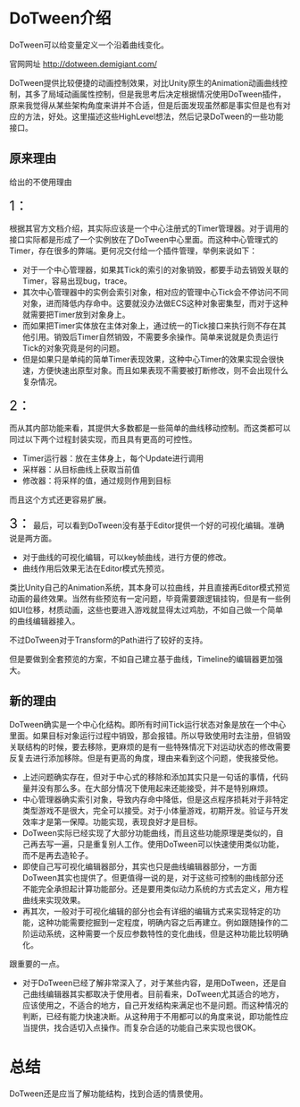 # DoTween介绍

DoTween可以给变量定义一个沿着曲线变化。

官网网址
http://dotween.demigiant.com/

DoTween提供比较便捷的动画控制效果，对比Unity原生的Animation动画曲线控制，其多了局域动画属性控制，但是我思考后决定根据情况使用DoTween插件，原来我觉得从某些架构角度来讲并不合适，但是后面发现虽然都是事实但是也有对应的方法，好处。这里描述这些HighLevel想法，然后记录DoTween的一些功能接口。


## 原来理由

给出的不使用理由


<font size=5>1：</font>

根据其官方文档介绍，其实际应该是一个中心注册式的Timer管理器。对于调用的接口实际都是形成了一个实例放在了DoTween中心里面。而这种中心管理式的Timer，存在很多的弊端。更何况交付给一个插件管理，举例来说如下：

* 对于一个中心管理器，如果其Tick的索引的对象销毁，都要手动去销毁关联的Timer，容易出现bug，trace。
* 其次中心管理器中的实例会索引对象，相对应的管理中心Tick会不停访问不同对象，进而降低内存命中。这要就没办法做ECS这种对象密集型，而对于这种就需要把Timer放到对象身上。
* 而如果把Timer实体放在主体对象上，通过统一的Tick接口来执行则不存在其他引用。销毁后Timer自然销毁，不需要多余操作。简单来说就是负责运行Tick的对象究竟是何的问题。
* 但是如果只是单纯的简单Timer表现效果，这种中心Timer的效果实现会很快速，方便快速出原型对象。而且如果表现不需要被打断修改，则不会出现什么复杂情况。

<font size=5>2：</font>

而从其内部功能来看，其提供大多数都是一些简单的曲线移动控制。而这类都可以同过以下两个过程封装实现，而且具有更高的可控性。


* Timer运行器：放在主体身上，每个Update进行调用
* 采样器：从目标曲线上获取当前值
* 修改器：将采样的值，通过规则作用到目标

而且这个方式还更容易扩展。

<font size=5>3：</font>
最后，可以看到DoTween没有基于Editor提供一个好的可视化编辑。准确说是两方面。

* 对于曲线的可视化编辑，可以key帧曲线，进行方便的修改。
* 曲线作用后效果无法在Editor模式先预览。

类比Unity自己的Animation系统，其本身可以拉曲线，并且直接再Editor模式预览动画的最终效果。当然有些预览有一定问题，毕竟需要跟逻辑挂钩，但是有一些例如UI位移，材质动画，这些也要进入游戏就显得太过鸡肋，不如自己做一个简单的曲线编辑器接入。

不过DoTween对于Transform的Path进行了较好的支持。

但是要做到全套预览的方案，不如自己建立基于曲线，Timeline的编辑器更加强大。


## 新的理由

DoTween确实是一个中心化结构。即所有时间Tick运行状态对象是放在一个中心里面。如果目标对象运行过程中销毁，那会报错。所以导致使用时去注册，但销毁关联结构的时候，要去移除，更麻烦的是有一些特殊情况下对运动状态的修改需要反复去进行添加移除。但是有更高的角度，理由来看到这个问题，使我接受他。

* 上述问题确实存在，但对于中心式的移除和添加其实只是一句话的事情，代码量并没有那么多。在大部分情况下使用起来还能接受，并不是特别麻烦。
* 中心管理器确实索引对象，导致内存命中降低，但是这点程序损耗对于非特定类型游戏不是很大，完全可以接受。对于小体量游戏，初期开发。验证与开发效率才是第一保障。功能实现，表现良好才是目标。
* DoTween实际已经实现了大部分功能曲线，而且这些功能原理是类似的，自己再去写一遍，只是重复别人工作。使用DoTween可以快速使用类似功能，而不是再去造轮子。
* 即使自己写可视化编辑器部分，其实也只是曲线编辑器部分，一方面DoTween其实也提供了。但更值得一说的是，对于这些可控制的曲线部分还不能完全承担起计算功能部分。还是要用类似动力系统的方式去定义，用方程曲线来实现效果。
* 再其次，一般对于可视化编辑的部分也会有详细的编辑方式来实现特定的功能，这种功能需要挖掘到一定程度，明确内容之后再建立。例如跟随操作的二阶运动系统，这种需要一个反应参数特性的变化曲线，但是这种功能比较明确化。

跟重要的一点。

* 对于DoTween已经了解非常深入了，对于某些内容，是用DoTween，还是自己曲线编辑器其实都取决于使用者。目前看来，DoTween尤其适合的地方，应该使用之，不适合的地方，自己开发结构来满足也不是问题。而这种情况的判断，已经有能力快速决断。从这种用于不用都可以的角度来说，即功能性应当提供，找合适切入点操作。而复杂合适的功能自己来实现也很OK。

# 总结


DoTween还是应当了解功能结构，找到合适的情景使用。



